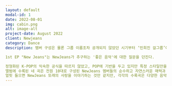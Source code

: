 ```yaml
---
layout: default
modal-id: 1
date: 2022-08-01
img: cabin.png
alt: image-alt
project-date: August 2022
client: Newjeans
category: Dance
description: 멤버 구성은 물론 그룹 이름조차 공개되지 않았던 시기부터 ‘민희진 걸그룹’이라 불리며 올 한해 가장 큰 기대를 불러 모았던 ADOR(All Doors One Room)의 첫 번째 신인, NewJeans가 데뷔했다.

1st EP "New Jeans"는 NewJeans가 추구하는 '좋은 음악'에 대한 질문을 던진다. 

정형화된 K-POP의 익숙한 공식을 따르지 않았고, POP에 기반을 두고 있지만 특정 스타일만을 고수하지 않았다. 어디서든 편하게 들을 수 있는 세련된 이지리스닝 팝을 추구하는 동시에 과장 없는 자연스러운 사운드 엔지니어링으로 NewJeans 멤버들 본연의 목소리를 살리는 프로듀싱을 진행했다. 
앨범에 수록된 네 곡은 전원 10대로 구성된 NewJeans 멤버들의 순수하고 자연스러운 매력과 10대 고유의 에너지를 오롯이 담아내고 있다.
얼핏 들으면 NewJeans 또래의 사랑을 이야기하는 것만 같지만, 각각의 수록곡은 다양한 음악적 시도를 바탕으로 각기 다른 서사를 담고 있고 이러한 서사가 모여 자연스럽게 10대의 라이프 스타일을 포괄한다. 또한 개인의 스토리 너머 ‘우리’라는 서사를 그린다. 파격적으로 세 곡의 타이틀곡을 내세운 건 NewJeans가 전하고 싶은 메시지를 온전히 전달하기 위한 포석이다.
---
```

